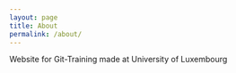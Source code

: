 ```yaml
---
layout: page
title: About
permalink: /about/
---
```


Website for Git-Training made at University of Luxembourg
